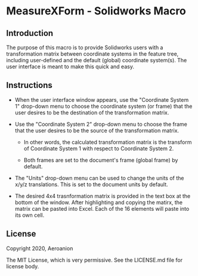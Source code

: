 # MeasureXForm - Solidworks Macro

## Introduction

The purpose of this macro is to provide Solidworks users with a transformation matrix between coordinate systems in the feature tree, including user-defined and the default (global) coordinate system(s). The user interface is meant to make this quick and easy.

## Instructions

- When the user interface window appears, use the "Coordinate System 1" drop-down menu to choose the coordinate system (or frame) that the user desires to be the destination of the transformation matrix.

- Use the "Coordinate System 2" drop-down menu to choose the frame that the user desires to be the source of the transformation matrix.

	- In other words, the calculated transformation matrix is the transform of Coordinate System 1 with respect to Coordinate System 2.

	- Both frames are set to the document's frame (global frame) by default.

- The "Units" drop-down menu can be used to change the units of the x/y/z translations. This is set to the document units by default.

- The desired 4x4 trasnformation matrix is provided in the text box at the bottom of the window. After highlighting and copying the matirx, the matrix can be pasted into Excel. Each of the 16 elements will paste into its own cell.

## License

Copyright 2020, Aeroanion

The MIT License, which is very permissive. See the LICENSE.md file for license body.